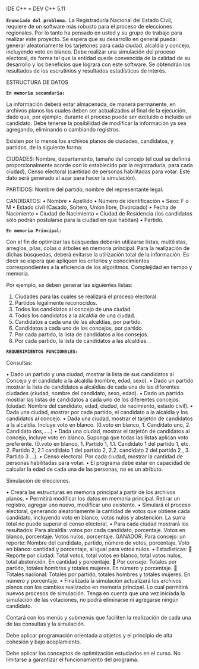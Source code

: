 IDE C++ = DEV C++ 5.11

**`Enunciado del problema.`**
La Registraduría Nacional del Estado Civil, requiere de un software más robusto para el proceso de elecciones regionales. Por lo tanto ha pensado en usted y su grupo de trabajo para realizar este proyecto.
Se espera que su desarrollo en general pueda: generar aleatoriamente los tarjetones para cada ciudad, alcaldía y concejo, incluyendo voto en blanco.
Debe realizar una simulación del proceso electoral, de forma tal que la entidad quede convencida de la calidad de su desarrollo y los beneficios que logrará con este software.
Se obtendrán los resultados de los escrutinios y resultados estadísticos de interés.

ESTRUCTURA DE DATOS

**`En memoria secundaria:`**

La información deberá estar almacenada, de manera permanente, en archivos planos los cuales deben ser actualizados al final de la ejecución, dado que, por ejemplo, durante el proceso puede ser excluido o incluido un candidato. Debe tenerse la posibilidad de modificar la información ya sea agregando, eliminando o cambiando registros.

Existen por lo menos los archivos planos de ciudades, candidatos, y partidos, de la siguiente forma:

CIUDADES:
Nombre, departamento, tamaño del concejo (el cual se definirá proporcionalmente acorde con lo establecido por la registraduría, para cada ciudad), Censo electoral (cantidad de personas habilitadas para votar. Este dato será generado al azar para hacer la simulación).

PARTIDOS:
Nombre del partido, nombre del representante legal. 

CANDIDATOS:
•	Nombre
•	Apellido
•	Número de identificación
•	Sexo: F o M
•	Estado civil (Casado, Soltero, Unión libre, Divorciado)
•	Fecha de Nacimiento
•	Ciudad de Nacimiento
•	Ciudad de Residencia (los candidatos sólo podrán postularse para la ciudad en que habitan)
•	Partido.


**`En memoria Principal:`**

Con el fin de optimizar las búsquedas deberán utilizarse listas, multilistas, arreglos, pilas, colas o árboles en memoria principal. Para la realización de dichas búsquedas, deberá evitarse la utilización total de la información. Es decir se espera que apliquen los criterios y conocimientos correspondientes a la eficiencia de los algoritmos. Complejidad en tiempo y memoria. 

Por ejemplo, se deben generar las siguientes listas:

1.	Ciudades para las cuales se realizará el proceso electoral.
2.	Partidos legalmente reconocidos.
3.	Todos los candidatos al concejo de una ciudad.
4.	Todos los candidatos a la alcaldía de una ciudad.
5.	Candidatos a cada una de las alcaldías, por partido. 
6.	Candidatos a cada uno de  los concejos, por partido. 
7.	Por cada partido, la lista de candidatos a los consejos. 
8.	Por cada partido, la lista de candidatos a las alcaldías. .

**`REQUERIMIENTOS FUNCIONALES:`**

Consultas: 

•	Dado un partido y una ciudad, mostrar la lista de sus candidatos al Concejo y el candidato a la alcaldía (nombre, edad, sexo).
•	Dado un partido mostrar la lista de candidatos a alcaldías de cada una de las diferentes ciudades (ciudad, nombre del candidato, sexo, edad).
•	Dado un partido mostrar las listas de candidatos a cada uno de los diferentes concejos. (ciudad: Nombre del candidato, edad, ciudad, de nacimiento, estado civil).
•	Dada una ciudad, mostrar por cada partido, el candidato a la alcaldía y los candidatos al concejo.
•	Dada una ciudad, mostrar el tarjetón de candidatos a la alcaldía. Incluye voto en blanco. (0.voto en blanco, 1. Candidato uno, 2. Candidato dos,…..)
•	Dada una ciudad, mostrar el tarjetón de candidatos al concejo, incluye voto en blanco. Suponga que todas las listas aplican voto preferente. (0.voto en blanco, 1. Partido 1, 1.1. Candidato 1 del partido 1, etc. 2. Partido 2, 2.1 candidato 1 del partido 2, 2.2. candidato 2 del partido 2 , 3. Partido 3 …).
•	Censo electoral. Por cada ciudad, mostrar la cantidad de personas habilitadas para votar.
•	El programa debe estar en capacidad de calcular la edad de cada una de las personas, no es un atributo. 

Simulación de elecciones.

•	Creará las estructuras en memoria principal a partir de los archivos planos.
•	Permitirá modificar los datos en memoria principal. Retirar un registro, agregar uno nuevo, modificar uno existente.
•	Simulará el proceso electoral, generando aleatoriamente la cantidad de votos que obtiene cada candidato, incluyendo voto en blanco, votos nulos y  abstención. La suma total no puede superar el censo electoral.
•	Para cada ciudad mostrará los resultados:
Para alcaldía: votos por cada candidato, porcentaje. Votos en blanco, porcentaje. Votos nulos, porcentaje. GANADOR.
Para concejo: un reporte: Nombre del candidato, partido, número de votos, porcentaje. Voto en blanco: cantidad y porcentaje, al igual para votos nulos.
•	Estadísticas:
	Reporte por ciudad: Total votos, total votos en blanco, total votos nulos, total abstención. En cantidad y porcentaje.
	Por consejo: Totales por partido, totales hombres y totales mujeres. En número y porcentaje.
	Totales nacional: Totales por partido, totales hombres y totales mujeres. En número y porcentaje.
•	Finalizada la simulación actualizará los archivos planos con los cambios realizados en memoria principal. Lo cual permitirá nuevos procesos de simulación. Tenga en cuenta que una vez iniciada la simulación de las votaciones, no podrá eliminarse ni agregarse ningún candidato.

Contará con los menús y submenús que faciliten la realización de cada una de las consultas y la simulación.

Debe aplicar programación orientada a objetos y el principio de alta cohesión y bajo acoplamiento.

Debe aplicar los conceptos de optimización estudiados en el curso. No limitarse a garantizar el funcionamiento del programa. 

